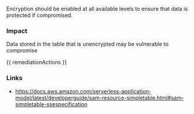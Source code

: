 
Encryption should be enabled at all available levels to ensure that data is protected if compromised.

### Impact
Data stored in the table that is unencrypted may be vulnerable to compromise

<!-- DO NOT CHANGE -->
{{ remediationActions }}

### Links
- https://docs.aws.amazon.com/serverless-application-model/latest/developerguide/sam-resource-simpletable.html#sam-simpletable-ssespecification



